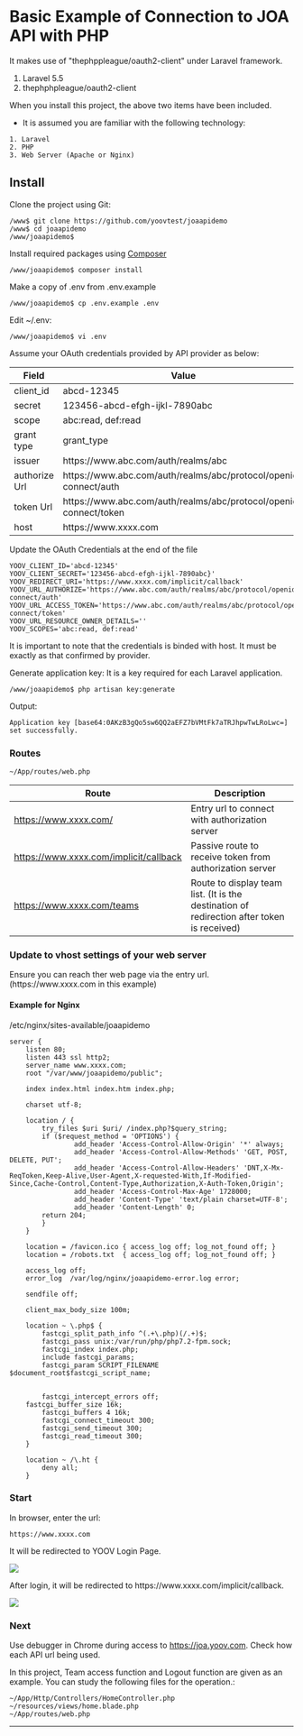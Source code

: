 # Basic Example of Connection to JOA API with PHP

It makes use of "thephppleague/oauth2-client" under Laravel framework.

1. Laravel 5.5
2. thephphpleague/oauth2-client

When you install this project, the above two items have been included.

* It is assumed you are familiar with the following technology:
```
1. Laravel
2. PHP
3. Web Server (Apache or Nginx)
```

## Install
Clone the project using Git:
```
/www$ git clone https://github.com/yoovtest/joaapidemo
/www$ cd joaapidemo
/www/joaapidemo$
```
Install required packages using [Composer](https://getcomposer.org/)
   
    /www/joaapidemo$ composer install
   
Make a copy of .env from .env.example

    /www/joaapidemo$ cp .env.example .env
	
Edit ~/.env:
```
/www/joaapidemo$ vi .env
```

Assume your OAuth credentials provided by API provider as below:

Field | Value
--- | ---
client_id | abcd-12345
secret | 123456-abcd-efgh-ijkl-7890abc
scope | abc:read, def:read
grant type | grant_type
issuer | https:/<span>/<span>ww<span>w.</span>abc.com/auth/realms/abc
authorize Url | https:/<span>/<span>ww<span>w.</span>abc.com/auth/realms/abc/protocol/openid-connect/auth
token Url | https:/<span>/<span>ww<span>w.</span>abc.com/auth/realms/abc/protocol/openid-connect/token
host | https:/<span>/<span>ww<span>w.x</span>xxx.com

Update the OAuth Credentials at the end of the file
```
YOOV_CLIENT_ID='abcd-12345'
YOOV_CLIENT_SECRET='123456-abcd-efgh-ijkl-7890abc}'
YOOV_REDIRECT_URI='https://www.xxxx.com/implicit/callback'
YOOV_URL_AUTHORIZE='https://www.abc.com/auth/realms/abc/protocol/openid-connect/auth'
YOOV_URL_ACCESS_TOKEN='https://www.abc.com/auth/realms/abc/protocol/openid-connect/token'
YOOV_URL_RESOURCE_OWNER_DETAILS=''
YOOV_SCOPES='abc:read, def:read'
```
It is important to note that the credentials is binded with host. It must be exactly as that confirmed by provider.

Generate application key:
It is a key required for each Laravel application.

```
/www/joaapidemo$ php artisan key:generate
```

Output:
```
Application key [base64:0AKzB3gQo5sw6QQ2aEFZ7bVMtFk7aTRJhpwTwLRoLwc=] set successfully.
```

### Routes

```
~/App/routes/web.php
```

Route | Description
--- | ---
https://www.xxxx.com/ | Entry url to connect with authorization server
https://www.xxxx.com/implicit/callback | Passive route to receive token from authorization server
https://www.xxxx.com/teams | Route to display team list. (It is the destination of redirection after token is received)


### Update to vhost settings of your web server

Ensure you can reach ther web page via the entry url. (http<span>s://w</span>ww.xxxx.com in this example)

#### Example for Nginx
/etc/nginx/sites-available/joaapidemo
```
server {
    listen 80;
    listen 443 ssl http2;
    server_name www.xxxx.com;
    root "/var/www/joaapidemo/public";

    index index.html index.htm index.php;

    charset utf-8;

    location / {
        try_files $uri $uri/ /index.php?$query_string;
        if ($request_method = 'OPTIONS') {
                add_header 'Access-Control-Allow-Origin' '*' always;
                add_header 'Access-Control-Allow-Methods' 'GET, POST, DELETE, PUT';
                add_header 'Access-Control-Allow-Headers' 'DNT,X-Mx-ReqToken,Keep-Alive,User-Agent,X-requested-With,If-Modified-Since,Cache-Control,Content-Type,Authorization,X-Auth-Token,Origin';
                add_header 'Access-Control-Max-Age' 1728000;
                add_header 'Content-Type' 'text/plain charset=UTF-8';
                add_header 'Content-Length' 0;
		return 204;
        }
    }

    location = /favicon.ico { access_log off; log_not_found off; }
    location = /robots.txt  { access_log off; log_not_found off; }

    access_log off;
    error_log  /var/log/nginx/joaapidemo-error.log error;

    sendfile off;

    client_max_body_size 100m;

    location ~ \.php$ {
        fastcgi_split_path_info ^(.+\.php)(/.+)$;
        fastcgi_pass unix:/var/run/php/php7.2-fpm.sock;
        fastcgi_index index.php;
        include fastcgi_params;
        fastcgi_param SCRIPT_FILENAME $document_root$fastcgi_script_name;


        fastcgi_intercept_errors off;
	fastcgi_buffer_size 16k;
        fastcgi_buffers 4 16k;
        fastcgi_connect_timeout 300;
        fastcgi_send_timeout 300;
        fastcgi_read_timeout 300;
    }

    location ~ /\.ht {
        deny all;
    }

```

### Start

In browser, enter the url:
```
https://www.xxxx.com
```

It will be redirected to YOOV Login Page.

![](https://drive.google.com/uc?export=view&id=1T-hAHtmJK7KNZkCFoQ0VZJQTz5bPkDVS)

 After login, it will be redirected to https://<span></span>www<span>.xxxx.</span>com/implicit/callback.
 
 ![](https://drive.google.com/uc?export=view&id=1i8NhYwDTl3wiu2R_r7QulX3vUs0y3Uwq)
 
 ### Next
 
 Use debugger in Chrome during access to https://joa.yoov.com.
 Check how each API url being used.
 
 In this project, Team access function and Logout function are given as an example. You can study the following files for the operation.:
 ```
 ~/App/Http/Controllers/HomeController.php
 ~/resources/views/home.blade.php
 ~/App/routes/web.php
 ```
 
 
 
------------

